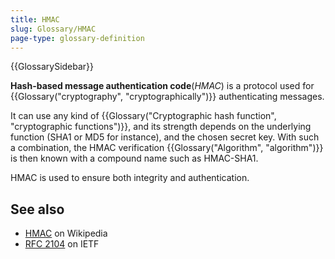 ```yaml
---
title: HMAC
slug: Glossary/HMAC
page-type: glossary-definition
---
```


{{GlossarySidebar}}

**Hash-based message authentication code**(_HMAC_) is a protocol used for {{Glossary("cryptography", "cryptographically")}} authenticating messages.

It can use any kind of {{Glossary("Cryptographic hash function", "cryptographic functions")}}, and its strength depends on the underlying function (SHA1 or MD5 for instance), and the chosen secret key. With such a combination, the HMAC verification {{Glossary("Algorithm", "algorithm")}} is then known with a compound name such as HMAC-SHA1.

HMAC is used to ensure both integrity and authentication.

## See also

- [HMAC](https://en.wikipedia.org/wiki/Hash-based_message_authentication_code) on Wikipedia
- [RFC 2104](https://www.ietf.org/rfc/rfc2104.txt) on IETF
